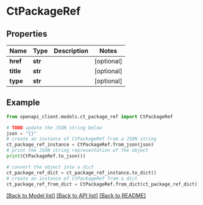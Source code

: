 # CtPackageRef


## Properties

Name | Type | Description | Notes
------------ | ------------- | ------------- | -------------
**href** | **str** |  | [optional] 
**title** | **str** |  | [optional] 
**type** | **str** |  | [optional] 

## Example

```python
from openapi_client.models.ct_package_ref import CtPackageRef

# TODO update the JSON string below
json = "{}"
# create an instance of CtPackageRef from a JSON string
ct_package_ref_instance = CtPackageRef.from_json(json)
# print the JSON string representation of the object
print(CtPackageRef.to_json())

# convert the object into a dict
ct_package_ref_dict = ct_package_ref_instance.to_dict()
# create an instance of CtPackageRef from a dict
ct_package_ref_from_dict = CtPackageRef.from_dict(ct_package_ref_dict)
```
[[Back to Model list]](../README.md#documentation-for-models) [[Back to API list]](../README.md#documentation-for-api-endpoints) [[Back to README]](../README.md)


